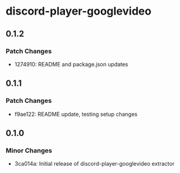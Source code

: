 # discord-player-googlevideo

## 0.1.2

### Patch Changes

- 1274910: README and package.json updates

## 0.1.1

### Patch Changes

- f9ae122: README update, testing setup changes

## 0.1.0

### Minor Changes

- 3ca014a: Initial release of discord-player-googlevideo extractor
